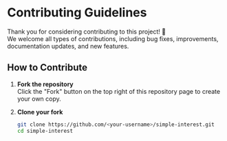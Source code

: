 
# Contributing Guidelines

Thank you for considering contributing to this project! 🎉  
We welcome all types of contributions, including bug fixes, improvements, documentation updates, and new features.

## How to Contribute

1. **Fork the repository**  
   Click the "Fork" button on the top right of this repository page to create your own copy.

2. **Clone your fork**  
   ```bash
   git clone https://github.com/<your-username>/simple-interest.git
   cd simple-interest
